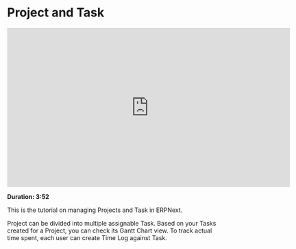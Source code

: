 # Project and Task

<iframe width="660" height="371" src="https://www.youtube.com/embed/egxIGwtoKI4" frameborder="0" allowfullscreen></iframe>

**Duration: 3:52**

This is the tutorial on managing Projects and Task in ERPNext.

Project can be divided into multiple assignable Task. Based on your Tasks created for a Project, you can check its Gantt Chart view. To track actual time spent, each user can create Time Log against Task.
